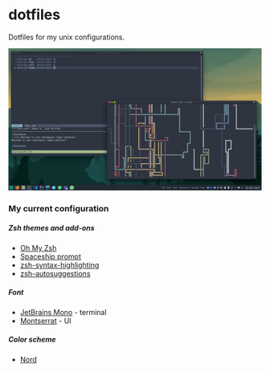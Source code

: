# dotfiles
Dotfiles for my unix configurations.

![my Manjaro desktop](media/desktop-look.png)

### My current configuration
##### Zsh themes and add-ons
* [Oh My Zsh](https://github.com/ohmyzsh/ohmyzsh)
* [Spaceship prompt](https://github.com/denysdovhan/spaceship-prompt)
* [zsh-syntax-highlighting](https://github.com/zsh-users/zsh-syntax-highlighting)
* [zsh-autosuggestions](https://github.com/zsh-users/zsh-autosuggestions)

##### Font
* [JetBrains Mono](https://github.com/tonsky/FiraCode) - terminal
* [Montserrat](https://fonts.google.com/specimen/Montserrat) - UI

##### Color scheme
* [Nord](https://www.nordtheme.com/)
